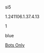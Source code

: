si5

1.241106.1.37.4.13

1

blue

[Bots Only](https://www.lakeshorelearning.com/assets/html/do_not_visit.html)